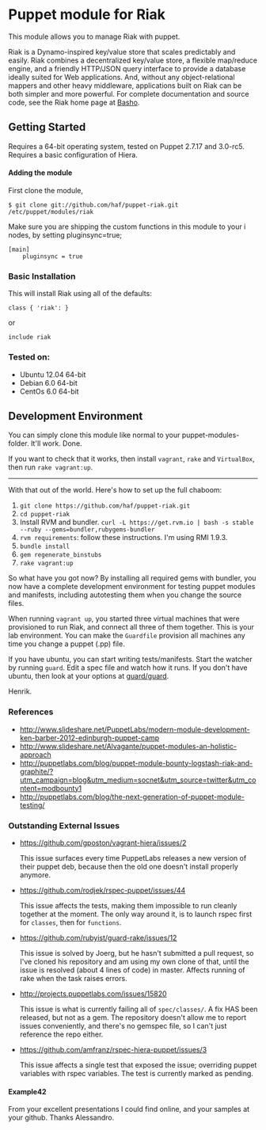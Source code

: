 # Puppet module for Riak

This module allows you to manage Riak with puppet.

Riak is a Dynamo-inspired key/value store that scales predictably and easily.  Riak combines a decentralized key/value store, a flexible map/reduce engine, and a friendly HTTP/JSON query interface to provide a database ideally suited for Web applications. And, without any object-relational mappers and other heavy middleware, applications built on Riak can be both simpler and more powerful.  For complete documentation and source code, see the Riak home page at [Basho][1].

## Getting Started

Requires a 64-bit operating system, tested on Puppet 2.7.17 and 3.0-rc5. Requires a basic configuration of Hiera.

#### Adding the module

First clone the module,

```
$ git clone git://github.com/haf/puppet-riak.git /etc/puppet/modules/riak
```

Make sure you are shipping the custom functions in this module to your i
nodes, by setting pluginsync=true;

```
[main]
    pluginsync = true
```

### Basic Installation

This will install Riak using all of the defaults:

```
class { 'riak': }
```

or

```
include riak
```

### Tested on:

 * Ubuntu 12.04 64-bit
 * Debian 6.0 64-bit
 * CentOs 6.0 64-bit

## Development Environment

You can simply clone this module like normal to your puppet-modules-folder. 
It'll work. Done.

If you want to check that it works, then install `vagrant`, `rake` and 
`VirtualBox`, then run `rake vagrant:up`.

----

With that out of the world. Here's how to set up the full chaboom:

 1. `git clone https://github.com/haf/puppet-riak.git`
 1. `cd puppet-riak`
 1. Install RVM and bundler. `curl -L https://get.rvm.io | bash -s stable --ruby --gems=bundler,rubygems-bundler`
 1. `rvm requirements`: follow these instructions. I'm using RMI 1.9.3.
 1. `bundle install`
 1. `gem regenerate_binstubs`
 1. `rake vagrant:up`

So what have you got now? By installing all required gems with bundler, you 
now have a complete development environment for testing puppet modules and 
manifests, including autotesting them when you change the source files.

When running `vagrant up`, you started three virtual machines that were
provisioned to run Riak, and connect all three of them together. This is 
your lab environment. You can make the `Guardfile` provision all machines
any time you change a puppet (.pp) file.

If you have ubuntu, you can start writing tests/manifests. Start the watcher
by running `guard`. Edit a spec file and watch how it runs. If you don't have
ubuntu, then look at your options at 
[guard/guard](https://github.com/guard/guard#readme).

Henrik.

### References

 * http://www.slideshare.net/PuppetLabs/modern-module-development-ken-barber-2012-edinburgh-puppet-camp
 * http://www.slideshare.net/Alvagante/puppet-modules-an-holistic-approach
 * http://puppetlabs.com/blog/puppet-module-bounty-logstash-riak-and-graphite/?utm_campaign=blog&utm_medium=socnet&utm_source=twitter&utm_content=modbounty1
 * http://puppetlabs.com/blog/the-next-generation-of-puppet-module-testing/

### Outstanding External Issues

 * https://github.com/gposton/vagrant-hiera/issues/2

   This issue surfaces every time PuppetLabs releases a new version of their
   puppet deb, because then the old one doesn't install properly anymore.

 * https://github.com/rodjek/rspec-puppet/issues/44

   This issue affects the tests, making them impossible to run cleanly
   together at the moment. The only way around it, is to launch rspec
   first for `classes`, then for `functions`.

 * https://github.com/rubyist/guard-rake/issues/12

   This issue is solved by Joerg, but he hasn't submitted a pull request,
   so I've cloned his repository and am using my own clone of that, until
   the issue is resolved (about 4 lines of code) in master. Affects
   running of rake when the task raises errors.

 * http://projects.puppetlabs.com/issues/15820

   This issue is what is currently failing all of `spec/classes/`. A fix
   HAS been released, but not as a gem. The repository doesn't allow me
   to report issues conveniently, and there's no gemspec file, so I can't
   just reference the repo either.

 * https://github.com/amfranz/rspec-hiera-puppet/issues/3

   This issue affects a single test that exposed the issue; overriding
   puppet variables with rspec variables. The test is currently marked as
   pending.

#### Example42

From your excellent presentations I could find online, and your samples
at your github. Thanks Alessandro.

[1]: http://basho.com/
